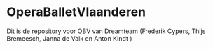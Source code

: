 # OperaBalletVlaanderen
Dit is de repository voor OBV van Dreamteam (Frederik Cypers, Thijs Bremeesch, Janna de Valk en Anton Kindt )
